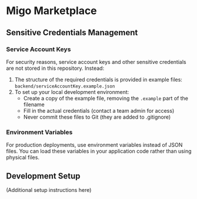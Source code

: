 # Migo Marketplace

## Sensitive Credentials Management

### Service Account Keys

For security reasons, service account keys and other sensitive credentials are not stored in this repository. Instead:

1. The structure of the required credentials is provided in example files: `backend/serviceAccountKey.example.json`
2. To set up your local development environment:
   - Create a copy of the example file, removing the `.example` part of the filename
   - Fill in the actual credentials (contact a team admin for access)
   - Never commit these files to Git (they are added to .gitignore)

### Environment Variables

For production deployments, use environment variables instead of JSON files. You can load these variables in your application code rather than using physical files.

## Development Setup

(Additional setup instructions here)
